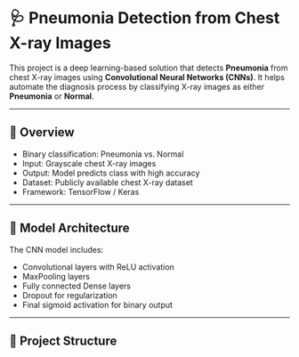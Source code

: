 # 🩺 Pneumonia Detection from Chest X-ray Images

This project is a deep learning-based solution that detects **Pneumonia** from chest X-ray images using **Convolutional Neural Networks (CNNs)**. It helps automate the diagnosis process by classifying X-ray images as either **Pneumonia** or **Normal**.

---

## 📌 Overview

- Binary classification: Pneumonia vs. Normal  
- Input: Grayscale chest X-ray images  
- Output: Model predicts class with high accuracy  
- Dataset: Publicly available chest X-ray dataset  
- Framework: TensorFlow / Keras  

---

## 🧠 Model Architecture

The CNN model includes:

- Convolutional layers with ReLU activation  
- MaxPooling layers  
- Fully connected Dense layers  
- Dropout for regularization  
- Final sigmoid activation for binary output  

---

## 📁 Project Structure

